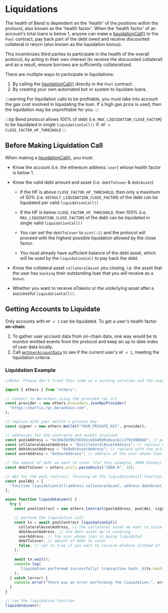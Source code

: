 # Liquidations

The health of Bend is dependent on the 'health' of the positions within the protocol, also known as the 'health factor'. When the 'health factor' of an account's total loans is below 1, anyone can make a [liquidationCall()](/developers/contracts/pool#liquidationcall) to the `Pool` contract, pay back part of the debt owed and receive discounted collateral in return (also known as the liquidation bonus).

This incentivizes third parties to participate in the health of the overall protocol, by acting in their own interest (to receive the discounted collateral) and as a result, ensure borrows are sufficiently collateralized.

There are multiple ways to participate in liquidations:

1. By calling the [liquidationCall()](/developers/contracts/pool#liquidationcall) directly in the `Pool` contract.
2. By creating your own automated bot or system to liquidate loans.

:::warning
For liquidation calls to be profitable, you must take into account the gas cost involved in liquidating the loan. If a high gas price is used, then the liquidation may be unprofitable for you.
:::

:::tip
Bend protocol allows 100% of debt (i.e. `MAX_LIQUIDATION_CLOSE_FACTOR`) to be liquidated in single `liquidationCall()` if: `HF < CLOSE_FACTOR_HF_THRESHOLD`
:::

## Before Making Liquidation Call

When making a [liquidationCall()](/developers/contracts/pool#liquidationcall), you must:

- Know the account (i.e. the ethereum address: `user`) whose health factor is below 1.

- Know the valid debt amount and asset (i.e. `debtToCover` & `debtAsset`)

  - If the HF is above `CLOSE_FACTOR_HF_THRESHOLD`, then only a maximum of 50% (i.e. `DEFAULT_LIQUIDATION_CLOSE_FACTOR`) of the debt can be liquidated per valid `liquidationCall()`

  - If the HF is below `CLOSE_FACTOR_HF_THRESHOLD`, then 100% (i.e. `MAX_LIQUIDATION_CLOSE_FACTOR`) of the debt can be liquidated in single valid `liquidationCall()`

  - You can set the `debtToCover` to `uint(-1)` and the protocol will proceed with the highest possible liquidation allowed by the close factor.

  - You must already have sufficient balance of the debt asset, which will be used by the `liquidationCall` to pay back the debt.

- Know the collateral asset `collateralAsset` you closing, i.e. the asset that the user has `backing` their outstanding loan that you will receive as a `bonus`.

- Whether you want to receive _aTokens_ or the underlying asset after a successful `liquidationCall()`.

## Getting Accounts to Liquidate

Only accounts with `HF < 1` can be liquidated. To get a user's health factor **on-chain**:

1. To gather user account data from on-chain data, one way would be to monitor emitted events from the protocol and keep an up to date index of user data locally.
2. Call [`getUserAccountData`](/developers/contracts/pool#getuseraccountdata) to see if the current user's `HF < 1`, meeting the liquidation criteria.

### Liquidation Example

```typescript
//Note: Please don't treat this code as a working solution and the usage should be more as a "template" to suit your specific needs.

import { ethers } from "ethers";

// connect to Berachain using the provided rpc url
const provider = new ethers.providers.JsonRpcProvider(
  "https://bartio.rpc.berachain.com",
);

// replace with your wallet's private key
const signer = new ethers.Wallet("YOUR_PRIVATE_KEY", provider);

// addresses for the contracts and assets involved
const poolAddress = "0x30A3039675E5b5cbEA49d9a5eacbc11f9199B86D"; // pool contract address on bArtio
const collateralAssetAddress = "0xCollateralAssetAddress"; // replace with the actual collateral asset address
const debtAssetAddress = "0xDebtAssetAddress"; // replace with the actual debt asset address
const userAddress = "0xUserAddress"; // address of the user whose loan is being liquidated

// the amount of debt we want to cover (for this example, 1000 $honey)
const debtToCover = ethers.utils.parseUnits("1000.0", 18);

// abi for the pool contract, focusing on the liquidationCall function
const poolAbi = [
  "function liquidationCall(address collateralAsset, address debtAsset, address user, uint256 debtToCover, bool receiveAToken) external",
];

async function liquidateLoan() {
  try {
    const poolContract = new ethers.Contract(poolAddress, poolAbi, signer);

    // perform the liquidation call
    const tx = await poolContract.liquidationCall(
      collateralAssetAddress, // the collateral asset we want to seize
      debtAssetAddress, // the debt asset we're covering
      userAddress, // the user whose loan is being liquidated
      debtToCover, // amount of debt to cover
      false, // set to true if you want to receive aTokens instead of the underlying asset
    );

    await tx.wait();
    console.log(
      `liquidation performed successfully! transaction hash: ${tx.hash}`,
    );
  } catch (error) {
    console.error("there was an error performing the liquidation:", error);
  }
}

// run the liquidation function
liquidateLoan();
```
